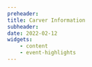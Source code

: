 ```yaml
---
preheader: 
title: Carver Information
subheader: 
date: 2022-02-12
widgets:
    - content
    - event-highlights
---
```


